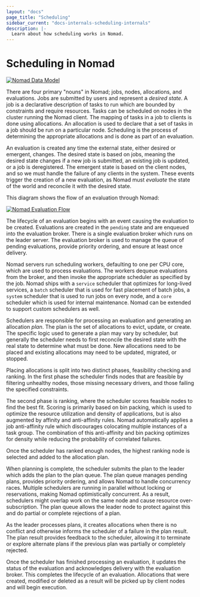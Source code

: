 ```yaml
---
layout: "docs"
page_title: "Scheduling"
sidebar_current: "docs-internals-scheduling-internals"
description: |-
  Learn about how scheduling works in Nomad.
---
```


# Scheduling in Nomad

[![Nomad Data Model][img-data-model]][img-data-model]

There are four primary "nouns" in Nomad; jobs, nodes, allocations, and
evaluations. Jobs are submitted by users and represent a _desired state_. A job
is a declarative description of tasks to run which are bounded by constraints
and require resources. Tasks can be scheduled on  nodes in the cluster running
the Nomad client. The mapping of tasks in a job to clients is done using
allocations. An allocation is used to declare that a set of tasks in a job
should be run on a particular node. Scheduling is the process of determining
the appropriate allocations and is done as part of an evaluation.

An evaluation is created any time the external state, either desired or
emergent, changes. The desired state is based on jobs, meaning the desired
state changes if a new job is submitted, an existing job is updated, or a job
is deregistered. The emergent state is based on the client nodes, and so we
must handle the failure of any clients in the system. These events trigger the
creation of a new evaluation, as Nomad must _evaluate_ the state of the world
and reconcile it with the desired state.

This diagram shows the flow of an evaluation through Nomad:

[![Nomad Evaluation Flow][img-eval-flow]][img-eval-flow]

The lifecycle of an evaluation begins with an event causing the evaluation to
be created. Evaluations are created in the `pending` state and are enqueued
into the evaluation broker. There is a single evaluation broker which runs on
the leader server. The evaluation broker is used to manage the queue of pending
evaluations, provide priority ordering, and ensure at least once delivery.

Nomad servers run scheduling workers, defaulting to one per CPU core, which are
used to process evaluations. The workers dequeue evaluations from the broker,
and then invoke the appropriate scheduler as specified by the job. Nomad ships
with a `service` scheduler that optimizes for long-lived services, a `batch`
scheduler that is used for fast placement of batch jobs, a `system` scheduler
that is used to run jobs on every node, and a `core` scheduler which is used
for internal maintenance. Nomad can be extended to support custom schedulers as
well.

Schedulers are responsible for processing an evaluation and generating an
allocation _plan_. The plan is the set of allocations to evict, update, or
create. The specific logic used to generate a plan may vary by scheduler, but
generally the scheduler needs to first reconcile the desired state with the
real state to determine what must be done. New allocations need to be placed
and existing allocations may need to be updated, migrated, or stopped.

Placing allocations is split into two distinct phases, feasibility checking and
ranking. In the first phase the scheduler finds nodes that are feasible by
filtering unhealthy nodes, those missing necessary drivers, and those failing
the specified constraints.

The second phase is ranking, where the scheduler scores feasible nodes to find
the best fit. Scoring is primarily based on bin packing, which is used to
optimize the resource utilization and density of applications, but is also
augmented by affinity and anti-affinity rules. Nomad automatically applies a job
anti-affinity rule which discourages colocating multiple instances of a task
group. The combination of this anti-affinity and bin packing optimizes for
density while reducing the probability of correlated failures.

Once the scheduler has ranked enough nodes, the highest ranking node is
selected and added to the allocation plan.

When planning is complete, the scheduler submits the plan to the leader which
adds the plan to the plan queue. The plan queue manages pending plans, provides
priority ordering, and allows Nomad to handle concurrency races. Multiple
schedulers are running in parallel without locking or reservations, making
Nomad optimistically concurrent. As a result, schedulers might overlap work on
the same node and cause resource over-subscription. The plan queue allows the
leader node to protect against this and do partial or complete rejections of a
plan.

As the leader processes plans, it creates allocations when there is no conflict
and otherwise informs the scheduler of a failure in the plan result. The plan
result provides feedback to the scheduler, allowing it to terminate or explore
alternate plans if the previous plan was partially or completely rejected.

Once the scheduler has finished processing an evaluation, it updates the status
of the evaluation and acknowledges delivery with the evaluation broker. This
completes the lifecycle of an evaluation. Allocations that were created,
modified or deleted as a result will be picked up by client nodes and will
begin execution.

[Omega]: https://research.google.com/pubs/pub41684.html
[Borg]: https://research.google.com/pubs/pub43438.html
[img-data-model]: /assets/images/nomad-data-model.png
[img-eval-flow]: /assets/images/nomad-evaluation-flow.png